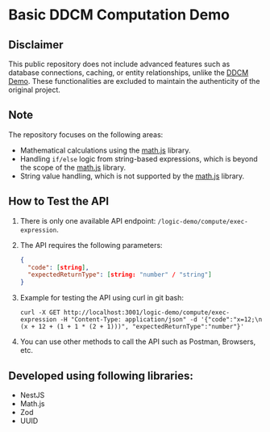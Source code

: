 # Basic DDCM Computation Demo

## Disclaimer
This public repository does not include advanced features such as database connections, caching, or entity relationships, unlike the [DDCM Demo](https://dennytio90.my.id/ddcm-demo). These functionalities are excluded to maintain the authenticity of the original project.

## Note
The repository focuses on the following areas:
- Mathematical calculations using the [math.js](https://mathjs.org/) library.
- Handling `if/else` logic from string-based expressions, which is beyond the scope of the [math.js](https://mathjs.org/) library.
- String value handling, which is not supported by the [math.js](https://mathjs.org/) library.

## How to Test the API

1. There is only one available API endpoint: `/logic-demo/compute/exec-expression`.

2. The API requires the following parameters:
   ```json
   {
     "code": [string],
     "expectedReturnType": [string: "number" / "string"]
   }
3. Example for testing the API using curl in git bash: 
   ```
   curl -X GET http://localhost:3001/logic-demo/compute/exec-expression -H "Content-Type: application/json" -d '{"code":"x=12;\n (x + 12 + (1 + 1 * (2 + 1)))", "expectedReturnType":"number"}'
   ```
4. You can use other methods to call the API such as Postman, Browsers, etc.

## Developed using following libraries:
- NestJS
- Math.js
- Zod
- UUID